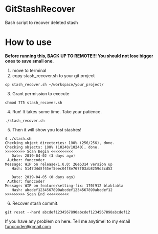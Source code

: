 # GitStashRecover
Bash script to recover deleted stash

# How to use
**Before running this, BACK UP TO REMOTE!!! You should not lose bigger ones to save small one.**
1. move to terminal
2. copy stash_recover.sh to your git project
```
cp stash_recover.sh ~/workspace/your_project/
```
3. Grant permission to execute 
```
chmod 775 stash_recover.sh
```
4. Run! It takes some time. Take your patience.
``` 
./stash_recover.sh
```
5. Then it will show you lost stashes!
```
$ ./stash.sh 
Checking object directories: 100% (256/256), done.
Checking objects: 100% (10240/10240), done.
>>>>>>>>> Scan Begin <<<<<<<<<<
   Date: 2019-04-02 (3 days ago)
 Author: funccoder
Message: WIP on release/1.0.0: 26e5314 version up
   Hash: 5147d4d8f45ef5eec04f8e767f03ab8259d3cd52

   Date: 2019-04-05 (0 days ago)
 Author: funccoder
Message: WIP on feature/setting-fix: 170f912 blablabla
   Hash: abcdef1234567890abcdef1234567890abcdef12
>>>>>>>>> Scan End <<<<<<<<<<
```
6. Recover stash commit.
``` 
git reset --hard abcdef1234567890abcdef1234567890abcdef12
```

If you have any problem on here. Tell me anytime!
to my email funccoder@gmail.com
